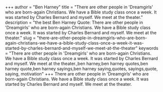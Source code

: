 +++
author = "Ben Harney"
title = "There are other people in 'Dreamgirls' who are born-again Christians. We have a Bible study class once a week. It was started by Charles Bernard and myself. We meet at the theater."
description = "the best Ben Harney Quote: There are other people in 'Dreamgirls' who are born-again Christians. We have a Bible study class once a week. It was started by Charles Bernard and myself. We meet at the theater."
slug = "there-are-other-people-in-dreamgirls-who-are-born-again-christians-we-have-a-bible-study-class-once-a-week-it-was-started-by-charles-bernard-and-myself-we-meet-at-the-theater"
keywords = "There are other people in 'Dreamgirls' who are born-again Christians. We have a Bible study class once a week. It was started by Charles Bernard and myself. We meet at the theater.,ben harney,ben harney quotes,ben harney quote,ben harney sayings,ben harney saying,quotes, sayings,quote, saying, motivation"
+++
There are other people in 'Dreamgirls' who are born-again Christians. We have a Bible study class once a week. It was started by Charles Bernard and myself. We meet at the theater.
